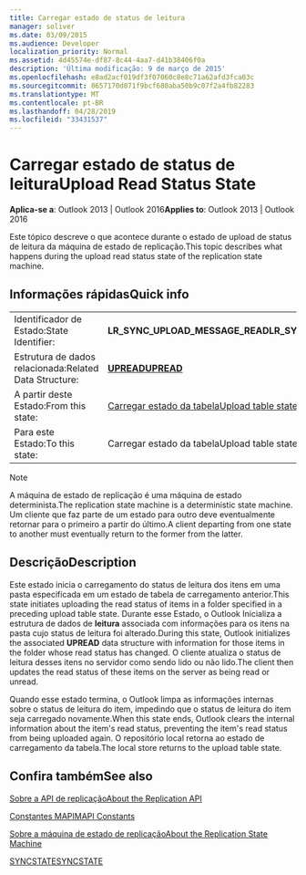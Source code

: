 ```yaml
---
title: Carregar estado de status de leitura
manager: soliver
ms.date: 03/09/2015
ms.audience: Developer
localization_priority: Normal
ms.assetid: 4d45574e-df87-8c44-4aa7-d41b38406f0a
description: 'Última modificação: 9 de março de 2015'
ms.openlocfilehash: e8ad2acf019df3f07060c8e8c71a62afd3fca03c
ms.sourcegitcommit: 8657170d071f9bcf680aba50b9c07f2a4fb82283
ms.translationtype: MT
ms.contentlocale: pt-BR
ms.lasthandoff: 04/28/2019
ms.locfileid: "33431537"
---
```

# <a name="upload-read-status-state"></a><span data-ttu-id="d7cce-103">Carregar estado de status de leitura</span><span class="sxs-lookup"><span data-stu-id="d7cce-103">Upload Read Status State</span></span>

  
  
<span data-ttu-id="d7cce-104">**Aplica-se a**: Outlook 2013 | Outlook 2016</span><span class="sxs-lookup"><span data-stu-id="d7cce-104">**Applies to**: Outlook 2013 | Outlook 2016</span></span> 
  
 <span data-ttu-id="d7cce-105">Este tópico descreve o que acontece durante o estado de upload de status de leitura da máquina de estado de replicação.</span><span class="sxs-lookup"><span data-stu-id="d7cce-105">This topic describes what happens during the upload read status state of the replication state machine.</span></span> 
  
## <a name="quick-info"></a><span data-ttu-id="d7cce-106">Informações rápidas</span><span class="sxs-lookup"><span data-stu-id="d7cce-106">Quick info</span></span>

|||
|:-----|:-----|
|<span data-ttu-id="d7cce-107">Identificador de Estado:</span><span class="sxs-lookup"><span data-stu-id="d7cce-107">State Identifier:</span></span>  <br/> |<span data-ttu-id="d7cce-108">**LR_SYNC_UPLOAD_MESSAGE_READ**</span><span class="sxs-lookup"><span data-stu-id="d7cce-108">**LR_SYNC_UPLOAD_MESSAGE_READ**</span></span> <br/> |
|<span data-ttu-id="d7cce-109">Estrutura de dados relacionada:</span><span class="sxs-lookup"><span data-stu-id="d7cce-109">Related Data Structure:</span></span>  <br/> |<span data-ttu-id="d7cce-110">**[UPREAD](upread.md)**</span><span class="sxs-lookup"><span data-stu-id="d7cce-110">**[UPREAD](upread.md)**</span></span> <br/> |
|<span data-ttu-id="d7cce-111">A partir deste Estado:</span><span class="sxs-lookup"><span data-stu-id="d7cce-111">From this state:</span></span>  <br/> |[<span data-ttu-id="d7cce-112">Carregar estado da tabela</span><span class="sxs-lookup"><span data-stu-id="d7cce-112">Upload table state</span></span>](upload-table-state.md) <br/> |
|<span data-ttu-id="d7cce-113">Para este Estado:</span><span class="sxs-lookup"><span data-stu-id="d7cce-113">To this state:</span></span>  <br/> |<span data-ttu-id="d7cce-114">Carregar estado da tabela</span><span class="sxs-lookup"><span data-stu-id="d7cce-114">Upload table state</span></span>  <br/> |
   
> [!NOTE]
> <span data-ttu-id="d7cce-115">A máquina de estado de replicação é uma máquina de estado determinista.</span><span class="sxs-lookup"><span data-stu-id="d7cce-115">The replication state machine is a deterministic state machine.</span></span> <span data-ttu-id="d7cce-116">Um cliente que faz parte de um estado para outro deve eventualmente retornar para o primeiro a partir do último.</span><span class="sxs-lookup"><span data-stu-id="d7cce-116">A client departing from one state to another must eventually return to the former from the latter.</span></span> 
  
## <a name="description"></a><span data-ttu-id="d7cce-117">Descrição</span><span class="sxs-lookup"><span data-stu-id="d7cce-117">Description</span></span>

<span data-ttu-id="d7cce-118">Este estado inicia o carregamento do status de leitura dos itens em uma pasta especificada em um estado de tabela de carregamento anterior.</span><span class="sxs-lookup"><span data-stu-id="d7cce-118">This state initiates uploading the read status of items in a folder specified in a preceding upload table state.</span></span> <span data-ttu-id="d7cce-119">Durante esse Estado, o Outlook Inicializa a estrutura de dados de **leitura** associada com informações para os itens na pasta cujo status de leitura foi alterado.</span><span class="sxs-lookup"><span data-stu-id="d7cce-119">During this state, Outlook initializes the associated **UPREAD** data structure with information for those items in the folder whose read status has changed.</span></span> <span data-ttu-id="d7cce-120">O cliente atualiza o status de leitura desses itens no servidor como sendo lido ou não lido.</span><span class="sxs-lookup"><span data-stu-id="d7cce-120">The client then updates the read status of these items on the server as being read or unread.</span></span> 
  
<span data-ttu-id="d7cce-121">Quando esse estado termina, o Outlook limpa as informações internas sobre o status de leitura do item, impedindo que o status de leitura do item seja carregado novamente.</span><span class="sxs-lookup"><span data-stu-id="d7cce-121">When this state ends, Outlook clears the internal information about the item's read status, preventing the item's read status from being uploaded again.</span></span> <span data-ttu-id="d7cce-122">O repositório local retorna ao estado de carregamento da tabela.</span><span class="sxs-lookup"><span data-stu-id="d7cce-122">The local store returns to the upload table state.</span></span>
  
## <a name="see-also"></a><span data-ttu-id="d7cce-123">Confira também</span><span class="sxs-lookup"><span data-stu-id="d7cce-123">See also</span></span>



[<span data-ttu-id="d7cce-124">Sobre a API de replicação</span><span class="sxs-lookup"><span data-stu-id="d7cce-124">About the Replication API</span></span>](about-the-replication-api.md)
  
[<span data-ttu-id="d7cce-125">Constantes MAPI</span><span class="sxs-lookup"><span data-stu-id="d7cce-125">MAPI Constants</span></span>](mapi-constants.md)
  
[<span data-ttu-id="d7cce-126">Sobre a máquina de estado de replicação</span><span class="sxs-lookup"><span data-stu-id="d7cce-126">About the Replication State Machine</span></span>](about-the-replication-state-machine.md)
  
[<span data-ttu-id="d7cce-127">SYNCSTATE</span><span class="sxs-lookup"><span data-stu-id="d7cce-127">SYNCSTATE</span></span>](syncstate.md)

